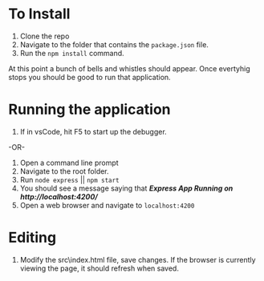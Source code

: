  # To Install

 1. Clone the repo
 2. Navigate to the folder that contains the `package.json` file.
 3. Run the `npm install` command.
 
 At this point a bunch of bells and whistles should appear. Once evertyhig stops you should be good to run that application.

 # Running the application

 1. If in vsCode, hit F5 to start up the debugger.

 -OR-

 1. Open a command line prompt
 2. Navigate to the root folder.
 3. Run `node express` || `npm start`
 4. You should see a message saying that ***Express App Running on http://localhost:4200/***
 5. Open a web browser and navigate to `localhost:4200`


 # Editing

 1. Modify the src\index.html file, save changes.  If the browser is currently viewing the page, it should refresh when saved.